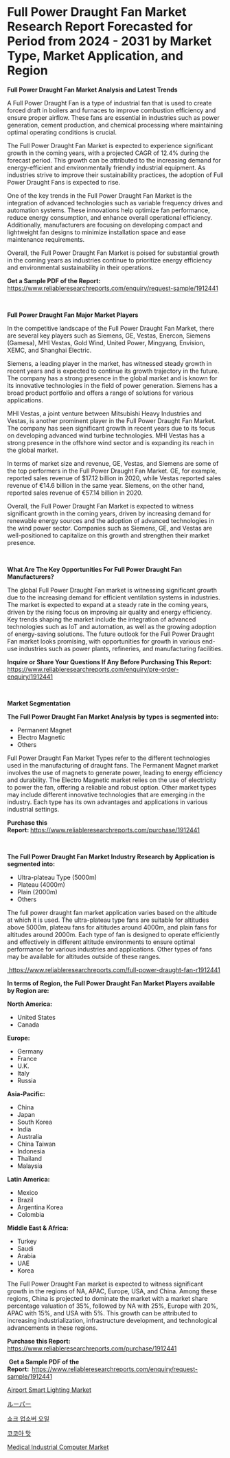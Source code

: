 <p><h1>Full Power Draught Fan Market Research Report Forecasted for Period from 2024 -  2031 by Market Type, Market Application, and Region</h1></p><p><strong>Full Power Draught Fan Market Analysis and Latest Trends</strong></p>
<p><p>A Full Power Draught Fan is a type of industrial fan that is used to create forced draft in boilers and furnaces to improve combustion efficiency and ensure proper airflow. These fans are essential in industries such as power generation, cement production, and chemical processing where maintaining optimal operating conditions is crucial.</p><p>The Full Power Draught Fan Market is expected to experience significant growth in the coming years, with a projected CAGR of 12.4% during the forecast period. This growth can be attributed to the increasing demand for energy-efficient and environmentally friendly industrial equipment. As industries strive to improve their sustainability practices, the adoption of Full Power Draught Fans is expected to rise.</p><p>One of the key trends in the Full Power Draught Fan Market is the integration of advanced technologies such as variable frequency drives and automation systems. These innovations help optimize fan performance, reduce energy consumption, and enhance overall operational efficiency. Additionally, manufacturers are focusing on developing compact and lightweight fan designs to minimize installation space and ease maintenance requirements.</p><p>Overall, the Full Power Draught Fan Market is poised for substantial growth in the coming years as industries continue to prioritize energy efficiency and environmental sustainability in their operations.</p></p>
<p><strong>Get a Sample PDF of the Report:&nbsp;</strong> <a href="https://www.reliableresearchreports.com/enquiry/request-sample/1912441">https://www.reliableresearchreports.com/enquiry/request-sample/1912441</a></p>
<p>&nbsp;</p>
<p><strong>Full Power Draught Fan Major Market Players</strong></p>
<p><p>In the competitive landscape of the Full Power Draught Fan Market, there are several key players such as Siemens, GE, Vestas, Enercon, Siemens (Gamesa), MHI Vestas, Gold Wind, United Power, Mingyang, Envision, XEMC, and Shanghai Electric. </p><p>Siemens, a leading player in the market, has witnessed steady growth in recent years and is expected to continue its growth trajectory in the future. The company has a strong presence in the global market and is known for its innovative technologies in the field of power generation. Siemens has a broad product portfolio and offers a range of solutions for various applications.</p><p>MHI Vestas, a joint venture between Mitsubishi Heavy Industries and Vestas, is another prominent player in the Full Power Draught Fan Market. The company has seen significant growth in recent years due to its focus on developing advanced wind turbine technologies. MHI Vestas has a strong presence in the offshore wind sector and is expanding its reach in the global market.</p><p>In terms of market size and revenue, GE, Vestas, and Siemens are some of the top performers in the Full Power Draught Fan Market. GE, for example, reported sales revenue of $17.12 billion in 2020, while Vestas reported sales revenue of €14.6 billion in the same year. Siemens, on the other hand, reported sales revenue of €57.14 billion in 2020.</p><p>Overall, the Full Power Draught Fan Market is expected to witness significant growth in the coming years, driven by increasing demand for renewable energy sources and the adoption of advanced technologies in the wind power sector. Companies such as Siemens, GE, and Vestas are well-positioned to capitalize on this growth and strengthen their market presence.</p></p>
<p>&nbsp;</p>
<p><strong>What Are The Key Opportunities For Full Power Draught Fan Manufacturers?</strong></p>
<p><p>The global Full Power Draught Fan market is witnessing significant growth due to the increasing demand for efficient ventilation systems in industries. The market is expected to expand at a steady rate in the coming years, driven by the rising focus on improving air quality and energy efficiency. Key trends shaping the market include the integration of advanced technologies such as IoT and automation, as well as the growing adoption of energy-saving solutions. The future outlook for the Full Power Draught Fan market looks promising, with opportunities for growth in various end-use industries such as power plants, refineries, and manufacturing facilities.</p></p>
<p><strong>Inquire or Share Your Questions If Any Before Purchasing This Report:</strong> <a href="https://www.reliableresearchreports.com/enquiry/pre-order-enquiry/1912441">https://www.reliableresearchreports.com/enquiry/pre-order-enquiry/1912441</a></p>
<p>&nbsp;</p>
<p><strong>Market Segmentation</strong></p>
<p><strong>The Full Power Draught Fan Market Analysis by types is segmented into:</strong></p>
<p><ul><li>Permanent Magnet</li><li>Electro Magnetic</li><li>Others</li></ul></p>
<p><p>Full Power Draught Fan Market Types refer to the different technologies used in the manufacturing of draught fans. The Permanent Magnet market involves the use of magnets to generate power, leading to energy efficiency and durability. The Electro Magnetic market relies on the use of electricity to power the fan, offering a reliable and robust option. Other market types may include different innovative technologies that are emerging in the industry. Each type has its own advantages and applications in various industrial settings.</p></p>
<p><strong>Purchase this Report:&nbsp;</strong><a href="https://www.reliableresearchreports.com/purchase/1912441">https://www.reliableresearchreports.com/purchase/1912441</a></p>
<p>&nbsp;</p>
<p><strong>The Full Power Draught Fan Market Industry Research by Application is segmented into:</strong></p>
<p><ul><li>Ultra-plateau Type (5000m)</li><li>Plateau (4000m)</li><li>Plain (2000m)</li><li>Others</li></ul></p>
<p><p>The full power draught fan market application varies based on the altitude at which it is used. The ultra-plateau type fans are suitable for altitudes above 5000m, plateau fans for altitudes around 4000m, and plain fans for altitudes around 2000m. Each type of fan is designed to operate efficiently and effectively in different altitude environments to ensure optimal performance for various industries and applications. Other types of fans may be available for altitudes outside of these ranges.</p></p>
<p><a href="https://www.reliableresearchreports.com/full-power-draught-fan-r1912441">&nbsp;https://www.reliableresearchreports.com/full-power-draught-fan-r1912441</a></p>
<p><strong>In terms of Region, the Full Power Draught Fan Market Players available by Region are:</strong></p>
<p>
    <p> <strong> North America: </strong>
        <ul>
            <li>United States</li>
            <li>Canada</li>
        </ul>
        </p> 
    <p> <strong> Europe: </strong>
        <ul>
            <li>Germany</li>
            <li>France</li>
            <li>U.K.</li>
            <li>Italy</li>
            <li>Russia</li>
        </ul>
        </p> 
    <p> <strong> Asia-Pacific: </strong>
        <ul>
            <li>China</li>
            <li>Japan</li>
            <li>South Korea</li>
            <li>India</li>
            <li>Australia</li>
            <li>China Taiwan</li>
            <li>Indonesia</li>
            <li>Thailand</li>
            <li>Malaysia</li>
        </ul>
        </p> 
    <p> <strong> Latin America: </strong>
        <ul>
            <li>Mexico</li>
            <li>Brazil</li>
            <li>Argentina Korea</li>
            <li>Colombia</li>
        </ul>
        </p> 
    <p> <strong> Middle East & Africa: </strong>
        <ul>
            <li>Turkey</li>
            <li>Saudi</li>
            <li>Arabia</li>
            <li>UAE</li>
            <li>Korea</li>
        </ul>
    </p>
    </p>
<p><p>The Full Power Draught Fan market is expected to witness significant growth in the regions of NA, APAC, Europe, USA, and China. Among these regions, China is projected to dominate the market with a market share percentage valuation of 35%, followed by NA with 25%, Europe with 20%, APAC with 15%, and USA with 5%. This growth can be attributed to increasing industrialization, infrastructure development, and technological advancements in these regions.</p></p>
<p><strong>Purchase this Report: </strong><a href="https://www.reliableresearchreports.com/purchase/1912441">https://www.reliableresearchreports.com/purchase/1912441</a></p>
<p>&nbsp;<strong>Get a Sample PDF of the Report:&nbsp;&nbsp;</strong><a href="https://www.reliableresearchreports.com/enquiry/request-sample/1912441">https://www.reliableresearchreports.com/enquiry/request-sample/1912441</a></p>
<p><strong></strong></p>
<p><p><a href="https://github.com/jerrycopelandthomaswsqd8q/Market-Research-Report-List-2/blob/main/airport-smart-lighting-market.md">Airport Smart Lighting Market</a></p><p><a href="https://github.com/hilmi-2a/Market-Research-Report-List-1/blob/main/141170444949.md">ルーパー</a></p><p><a href="https://github.com/BrettWeberrt8767765/Market-Research-Report-List-1/blob/main/349570740880.md">쇼크 업소버 오일</a></p><p><a href="https://github.com/camron674/Market-Research-Report-List-1/blob/main/212609940881.md">코코아 맛</a></p><p><a href="https://github.com/yoshih12/Market-Research-Report-List-3/blob/main/medical-industrial-computer-market.md">Medical Industrial Computer Market</a></p></p>